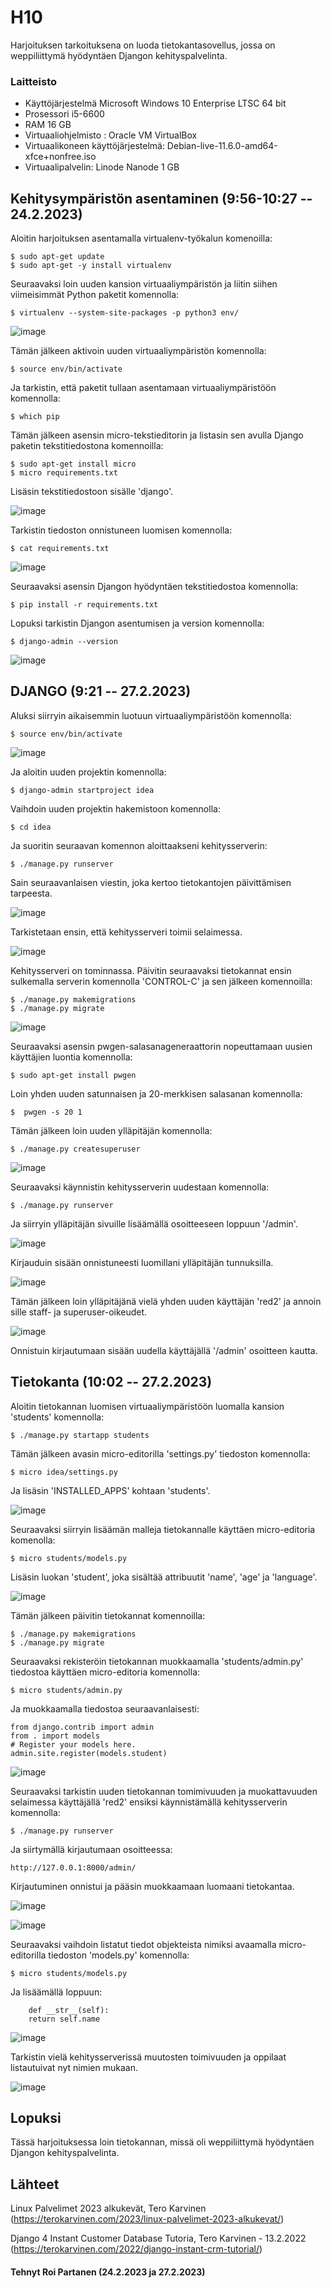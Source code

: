 
# H10 
 Harjoituksen tarkoituksena on luoda tietokantasovellus, jossa on weppiliittymä hyödyntäen Djangon kehityspalvelinta.
 
 
### Laitteisto
 
* Käyttöjärjestelmä	Microsoft Windows 10 Enterprise LTSC 64 bit
* Prosessori i5-6600
* RAM 16 GB
* Virtuaaliohjelmisto : Oracle VM VirtualBox
* Virtuaalikoneen käyttöjärjestelmä: Debian-live-11.6.0-amd64-xfce+nonfree.iso
* Virtuaalipalvelin: Linode Nanode 1 GB





## Kehitysympäristön asentaminen (9:56-10:27 -- 24.2.2023)

Aloitin harjoituksen asentamalla virtualenv-työkalun komenoilla:

    $ sudo apt-get update
    $ sudo apt-get -y install virtualenv
    
Seuraavaksi loin uuden kansion virtuaaliympäristön ja liitin siihen viimeisimmät Python paketit komennolla:

    $ virtualenv --system-site-packages -p python3 env/
    
![image](https://user-images.githubusercontent.com/106889187/221125515-27817450-2c59-4d18-a6f1-991cdb600842.png)

Tämän jälkeen aktivoin uuden virtuaaliympäristön komennolla:

    $ source env/bin/activate
    
 Ja tarkistin, että paketit tullaan asentamaan virtuaaliympäristöön komennolla:
 
    $ which pip

Tämän jälkeen asensin micro-tekstieditorin ja listasin sen avulla Django paketin tekstitiedostona komennoilla:

    $ sudo apt-get install micro
    $ micro requirements.txt 
    
 Lisäsin tekstitiedostoon sisälle 'django'.
    
 ![image](https://user-images.githubusercontent.com/106889187/221127206-f2077b4d-23c5-4b51-b519-66ca028204b3.png)
  
  
Tarkistin tiedoston onnistuneen luomisen komennolla:
 
    $ cat requirements.txt
    
    
![image](https://user-images.githubusercontent.com/106889187/221127433-86dbbb8f-37db-479f-aa22-4b2e9f13e2d1.png)

Seuraavaksi asensin Djangon hyödyntäen tekstitiedostoa komennolla:

    $ pip install -r requirements.txt

Lopuksi tarkistin Djangon asentumisen ja version komennolla:

    $ django-admin --version
  
![image](https://user-images.githubusercontent.com/106889187/221127908-0e4e9cbd-aafb-4284-b7cd-0ac5f4c28dd3.png)


  
  
   

## DJANGO (9:21 -- 27.2.2023)

Aluksi siirryin aikaisemmin luotuun virtuaaliympäristöön komennolla:

    $ source env/bin/activate

![image](https://user-images.githubusercontent.com/106889187/221499957-02dc91dc-b5e1-430d-85c9-e2b4df316b8c.png)
 
Ja aloitin uuden projektin komennolla:

    $ django-admin startproject idea
    
Vaihdoin uuden projektin hakemistoon komennolla:

    $ cd idea
    
Ja suoritin seuraavan komennon aloittaakseni kehitysserverin:

    $ ./manage.py runserver
    
Sain seuraavanlaisen viestin, joka kertoo tietokantojen päivittämisen tarpeesta. 

  ![image](https://user-images.githubusercontent.com/106889187/221500795-8b58fa6b-d7ff-441d-8914-91a29986d476.png)
  
Tarkistetaan ensin, että kehitysserveri toimii selaimessa.

![image](https://user-images.githubusercontent.com/106889187/221501460-59d71fbd-17c0-4ec7-a0d6-3e320e30b1bd.png)

Kehitysserveri on tominnassa. Päivitin seuraavaksi tietokannat ensin sulkemalla serverin komennolla 'CONTROL-C' ja sen jälkeen komennoilla:

    $ ./manage.py makemigrations
    $ ./manage.py migrate

![image](https://user-images.githubusercontent.com/106889187/221502087-a485b27f-e687-4dd5-87c9-9fcbc52a40b1.png)


Seuraavaksi asensin pwgen-salasanageneraattorin nopeuttamaan uusien käyttäjien luontia komennolla:

    $ sudo apt-get install pwgen
      
 Loin yhden uuden satunnaisen ja 20-merkkisen salasanan komennolla:
 
    $  pwgen -s 20 1

Tämän jälkeen loin uuden ylläpitäjän komennolla:

    $ ./manage.py createsuperuser

![image](https://user-images.githubusercontent.com/106889187/221504426-b880e244-c578-4ca4-8a2e-550dd7e66321.png)

Seuraavaksi käynnistin kehitysserverin uudestaan komennolla:

    $ ./manage.py runserver
    
Ja siirryin ylläpitäjän sivuille lisäämällä osoitteeseen loppuun '/admin'.

![image](https://user-images.githubusercontent.com/106889187/221504964-894fd8c3-87d4-4599-95d9-8c46c46f657f.png)

Kirjauduin sisään onnistuneesti luomillani ylläpitäjän tunnuksilla.

![image](https://user-images.githubusercontent.com/106889187/221505263-0b046166-48b6-4fe1-838e-bf24b487f149.png)

Tämän jälkeen loin ylläpitäjänä vielä yhden uuden käyttäjän 'red2' ja annoin sille staff- ja superuser-oikeudet.

![image](https://user-images.githubusercontent.com/106889187/221506799-43e3567c-c20d-4879-859d-fe3f0eaf82b5.png)

Onnistuin kirjautumaan sisään uudella käyttäjällä '/admin' osoitteen kautta.

## Tietokanta (10:02 -- 27.2.2023)

Aloitin tietokannan luomisen virtuaaliympäristöön luomalla kansion 'students' komennolla:

    $ ./manage.py startapp students
    
Tämän jälkeen avasin micro-editorilla 'settings.py' tiedoston  komennolla:

    $ micro idea/settings.py
    
 Ja lisäsin 'INSTALLED_APPS' kohtaan 'students'.
 
 ![image](https://user-images.githubusercontent.com/106889187/221513105-48cfdd83-3533-4fb7-b51c-5e02a1e90cdf.png)

Seuraavaksi siirryin lisäämän malleja tietokannalle käyttäen micro-editoria komenolla:

    $ micro students/models.py
 
Lisäsin luokan 'student', joka sisältää attribuutit 'name', 'age' ja 'language'.

![image](https://user-images.githubusercontent.com/106889187/221525431-bdb4b92c-fb76-4754-b43a-314df440eed4.png)





Tämän jälkeen päivitin tietokannat komennoilla:

    $ ./manage.py makemigrations
    $ ./manage.py migrate
    
  
 
 Seuraavaksi rekisteröin tietokannan muokkaamalla 'students/admin.py' tiedostoa käyttäen micro-editoria komennolla:
 
    $ micro students/admin.py
    
 Ja muokkaamalla tiedostoa seuraavanlaisesti:
 
    from django.contrib import admin
    from . import models
    # Register your models here.
    admin.site.register(models.student)
 
![image](https://user-images.githubusercontent.com/106889187/221526583-30524ee6-17a8-454f-916f-b50b8ea1992e.png)



 Seuraavaksi tarkistin uuden tietokannan tomimivuuden ja muokattavuuden selaimessa käyttäjällä 'red2' ensiksi käynnistämällä kehitysserverin komennolla:
 
    $ ./manage.py runserver
 
Ja siirtymällä kirjautumaan osoitteessa:

    http://127.0.0.1:8000/admin/
  
Kirjautuminen onnistui ja pääsin muokkaamaan luomaani tietokantaa.

![image](https://user-images.githubusercontent.com/106889187/221526839-d093666a-d377-4500-8fa5-af9b060a13db.png)

![image](https://user-images.githubusercontent.com/106889187/221527204-638c14b2-122d-43ca-973f-f0f80967da2c.png)

Seuraavaksi vaihdoin listatut tiedot objekteista nimiksi avaamalla micro-editorilla tiedoston 'models.py' komennolla:

    $ micro students/models.py
    
Ja lisäämällä loppuun:

        def __str__(self):		
        return self.name	
        
 ![image](https://user-images.githubusercontent.com/106889187/221528405-28fd05c0-c5f8-4b0d-98b3-cf1f283835fc.png)

Tarkistin vielä kehitysserverissä muutosten toimivuuden ja oppilaat listautuivat nyt nimien mukaan.

![image](https://user-images.githubusercontent.com/106889187/221528517-9fe20de8-bfce-4ffc-90f6-63271b83f91a.png)



 ## Lopuksi 
 
 Tässä harjoituksessa loin tietokannan, missä oli weppiliittymä hyödyntäen Djangon kehityspalvelinta.
 
 
## Lähteet

Linux Palvelimet 2023 alkukevät, Tero Karvinen (https://terokarvinen.com/2023/linux-palvelimet-2023-alkukevat/)

Django 4 Instant Customer Database Tutoria, Tero Karvinen - 13.2.2022 (https://terokarvinen.com/2022/django-instant-crm-tutorial/)





#### Tehnyt Roi Partanen (24.2.2023 ja 27.2.2023)
